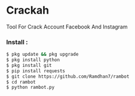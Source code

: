 # Crackah
Tool For Crack Account Facebook And Instagram

### Install :
````bash
$ pkg update && pkg upgrade 
$ pkg install python
$ pkg install git 
$ pip install requests
$ git clone https://github.com/Ramdhan7/rambot
$ cd rambot
$ python rambot.py
````
